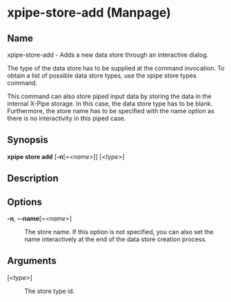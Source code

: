 # xpipe-store-add (Manpage)

<h2 id="_name">Name</h2>
<div class="sectionbody">
<p>xpipe-store-add - Adds a new data store through an interactive dialog.</p>
</div>
<div id="preamble">
<div class="sectionbody">
<div class="paragraph">
<p>The type of the data store has to be supplied at the command invocation. To obtain a list of possible data store types, use the xpipe store types command.</p>
</div>
<div class="paragraph">
<p>This command can also store piped input data by storing the data in the internal X-Pipe storage. In this case, the data store type has to be blank. Furthermore, the store name has to be specified with the name option as there is no interactivity in this piped case.</p>
</div>
</div>
</div>
<div class="sect1">
<h2 id="_synopsis">Synopsis</h2>
<div class="sectionbody">
<div class="paragraph">
<p><strong>xpipe store add</strong> [<strong>-n</strong>[=<em>&lt;name&gt;</em>]] [<em>&lt;type&gt;</em>]</p>
</div>
</div>
</div>
<div class="sect1">
<h2 id="_description">Description</h2>
<div class="sectionbody">

</div>
</div>
<div class="sect1">
<h2 id="_options">Options</h2>
<div class="sectionbody">
<div class="dlist">
<dl>
<dt class="hdlist1"><strong>-n</strong>, <strong>--name</strong>[=<em>&lt;name&gt;</em>]</dt>
<dd>
<p>The store name. If this option is not specified, you can also set the name interactively at the end of the data store creation process.</p>
</dd>
</dl>
</div>
</div>
</div>
<div class="sect1">
<h2 id="_arguments">Arguments</h2>
<div class="sectionbody">
<div class="dlist">
<dl>
<dt class="hdlist1">[<em>&lt;type&gt;</em>]</dt>
<dd>
<p>The store type id.</p>
</dd>
</dl>
</div>
</div>
</div>
